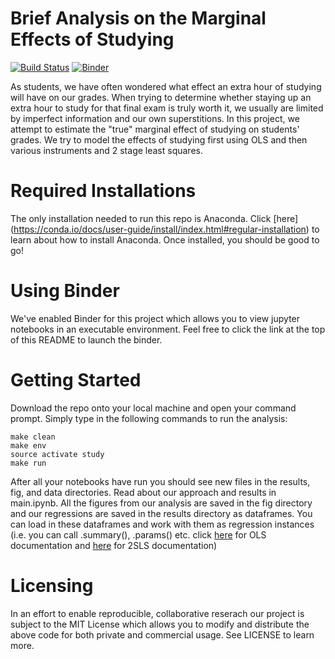 # Brief Analysis on the Marginal Effects of Studying 
[![Build Status](https://travis-ci.org/berkeley-stat159-f17/project-3-p2-ka-jo-ta.svg?branch=master)](https://travis-ci.org/berkeley-stat159-f17/project-3-p2-ka-jo-ta) [![Binder](https://mybinder.org/badge.svg)](https://mybinder.org/v2/gh/berkeley-stat159-f17/project-3-p2-ka-jo-ta/master)

As students, we have often wondered what effect an extra hour of studying will have on our grades. When trying to determine whether staying up an extra hour to study for that final exam is truly worth it, we usually are limited by imperfect information and our own superstitions. In this project, we attempt to estimate the "true" marginal effect of studying on students' grades. We try to model the effects of studying first using OLS and then various instruments and 2 stage least squares.

# Required Installations
 The only installation needed to run this repo is Anaconda. Click [here] (https://conda.io/docs/user-guide/install/index.html#regular-installation) to learn about how to install Anaconda. Once installed, you should be good to go!
 
# Using Binder
We've enabled Binder for this project which allows you to view jupyter notebooks in an executable environment. Feel free to click the link at the top of this README to launch the binder.

# Getting Started
Download the repo onto your local machine and open your command prompt. Simply type in the following commands to run the analysis:

```
make clean
make env
source activate study
make run
```
After all your notebooks have run you should see new files in the results, fig, and data directories. Read about our approach and results in main.ipynb. All the figures from our analysis are saved in the fig directory and our regressions are saved in the results directory as dataframes. You can load in these dataframes and work with them as regression instances (i.e. you can call .summary(), .params() etc. click [here](http://www.statsmodels.org/dev/generated/statsmodels.regression.linear_model.OLS.html) for OLS documentation and [here](https://bashtage.github.io/linearmodels/doc/iv/methods.html#linearmodels.iv.model.IV2SLS) for 2SLS documentation)

# Licensing
In an effort to enable reproducible, collaborative reserach our project is subject to the MIT License which allows you to modify and distribute the above code for both private and commercial usage. See LICENSE to learn more.